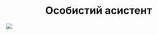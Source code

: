 <h1 align="center">Особистий асистент</h1>
<img src="https://img.shields.io/badge/made%20by-Go ITTeam 3-blue.svg" >
